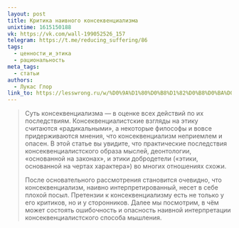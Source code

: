 ```yaml
---
layout: post
title: Критика наивного консеквенциализма
unixtime: 1615150188
vk: https://vk.com/wall-199052526_157
telegram: https://t.me/reducing_suffering/86
tags:
  - ценности_и_этика
  - рациональность
meta_tags:
  - статьи
authors:
  - Лукас Глор
link_to: https://lesswrong.ru/w/%D0%9A%D1%80%D0%B8%D1%82%D0%B8%D0%BA%D0%B0_%D0%BD%D0%B0%D0%B8%D0%B2%D0%BD%D0%BE%D0%B3%D0%BE_%D0%BA%D0%BE%D0%BD%D1%81%D0%B5%D0%BA%D0%B2%D0%B5%D0%BD%D1%86%D0%B8%D0%B0%D0%BB%D0%B8%D0%B7%D0%BC%D0%B0
---
```

>Суть консеквенциализма — в оценке всех действий по их последствиям. Консеквенциалистские взгляды на этику считаются «радикальными», а некоторые философы и вовсе придерживаются мнения, что консеквенциализм неприемлем и опасен. В этой статье вы увидите, что практические последствия консеквенциалистского образа мыслей, деонтологии, «основанной на законах», и этики добродетели («этики, основанной на чертах характера») во многих отношениях схожи.
>
>После основательного рассмотрения становится очевидно, что консеквенциализм, наивно интерпретированный, несет в себе плохой посыл. Претензии к консеквенциализму есть не только у его критиков, но и у сторонников. Далее мы посмотрим, в чём может состоять ошибочность и опасность наивной интерпретации консеквенциалистского способа мышления.